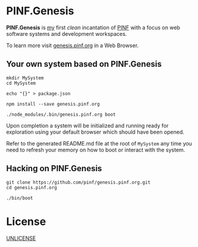 PINF.Genesis
============

**PINF.Genesis** is [my](http://christophdorn.com) first *clean* incantation of [PINF](http://pinf.org) with a focus on web software systems and development workspaces.

To learn more visit [genesis.pinf.org](http://genesis.pinf.org) in a Web Browser.


Your own system based on PINF.Genesis
-------------------------------------

	mkdir MySystem
	cd MySystem

	echo "{}" > package.json

	npm install --save genesis.pinf.org

	./node_modules/.bin/genesis.pinf.org boot

Upon completion a system will be initialized and running ready for exploration using your default browser which should have been opened.

Refer to the generated README.md file at the root of `MySystem` any time you need to refresh your memory on how to boot or interact with the system.


Hacking on PINF.Genesis
-----------------------

	git clone https://github.com/pinf/genesis.pinf.org.git
	cd genesis.pinf.org

	./bin/boot


License
=======

[UNLICENSE](http://unlicense.org/)

